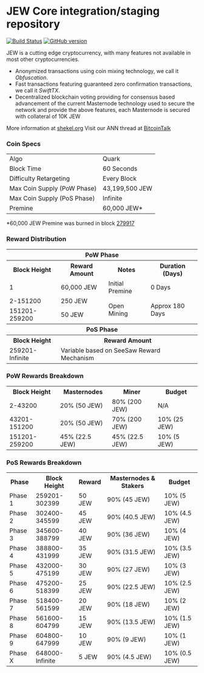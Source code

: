 JEW Core integration/staging repository
=====================================

[![Build Status](https://travis-ci.org/JEW-Project/JEW.svg?branch=master)](https://travis-ci.org/JEW-Project/JEW) [![GitHub version](https://badge.fury.io/gh/JEW-Project%2FJEW.svg)](https://badge.fury.io/gh/JEW-Project%2FJEW)

JEW is a cutting edge cryptocurrency, with many features not available in most other cryptocurrencies.
- Anonymized transactions using coin mixing technology, we call it _Obfuscation_.
- Fast transactions featuring guaranteed zero confirmation transactions, we call it _SwiftTX_.
- Decentralized blockchain voting providing for consensus based advancement of the current Masternode
  technology used to secure the network and provide the above features, each Masternode is secured
  with collateral of 10K JEW

More information at [shekel.org](http://www.shekel.org) Visit our ANN thread at [BitcoinTalk](http://www.bitcointalk.org/index.php?topic=1262920)

### Coin Specs
<table>
<tr><td>Algo</td><td>Quark</td></tr>
<tr><td>Block Time</td><td>60 Seconds</td></tr>
<tr><td>Difficulty Retargeting</td><td>Every Block</td></tr>
<tr><td>Max Coin Supply (PoW Phase)</td><td>43,199,500 JEW</td></tr>
<tr><td>Max Coin Supply (PoS Phase)</td><td>Infinite</td></tr>
<tr><td>Premine</td><td>60,000 JEW*</td></tr>
</table>

*60,000 JEW Premine was burned in block [279917](http://www.presstab.pw/phpexplorer/JEW/block.php?blockhash=206d9cfe859798a0b0898ab00d7300be94de0f5469bb446cecb41c3e173a57e0)

### Reward Distribution

<table>
<th colspan=4>PoW Phase</th>
<tr><th>Block Height</th><th>Reward Amount</th><th>Notes</th><th>Duration (Days)</th></tr>
<tr><td>1</td><td>60,000 JEW</td><td>Initial Premine</td><td>0 Days</td></tr>
<tr><td>2-151200</td><td>250 JEW</td><td rowspan=2>Open Mining</td><td rowspan=2> Approx 180 Days</td></tr>
<tr><td>151201-259200</td><td>50 JEW</td></tr>
<tr><th colspan=4>PoS Phase</th></tr>
<tr><th>Block Height</th><th colspan=3>Reward Amount</th></tr>
<tr><td>259201-Infinite</td><td colspan=3>Variable based on SeeSaw Reward Mechanism</td></tr>
</table>

### PoW Rewards Breakdown

<table>
<th>Block Height</th><th>Masternodes</th><th>Miner</th><th>Budget</th>
<tr><td>2-43200</td><td>20% (50 JEW)</td><td>80% (200 JEW)</td><td>N/A</td></tr>
<tr><td>43201-151200</td><td>20% (50 JEW)</td><td>70% (200 JEW)</td><td>10% (25 JEW)</td></tr>
<tr><td>151201-259200</td><td>45% (22.5 JEW)</td><td>45% (22.5 JEW)</td><td>10% (5 JEW)</td></tr>
</table>

### PoS Rewards Breakdown

<table>
<th>Phase</th><th>Block Height</th><th>Reward</th><th>Masternodes & Stakers</th><th>Budget</th>
<tr><td>Phase 1</td><td>259201-302399</td><td>50 JEW</td><td>90% (45 JEW)</td><td>10% (5 JEW)</td></tr>
<tr><td>Phase 2</td><td>302400-345599</td><td>45 JEW</td><td>90% (40.5 JEW)</td><td>10% (4.5 JEW)</td></tr>
<tr><td>Phase 3</td><td>345600-388799</td><td>40 JEW</td><td>90% (36 JEW)</td><td>10% (4 JEW)</td></tr>
<tr><td>Phase 4</td><td>388800-431999</td><td>35 JEW</td><td>90% (31.5 JEW)</td><td>10% (3.5 JEW)</td></tr>
<tr><td>Phase 5</td><td>432000-475199</td><td>30 JEW</td><td>90% (27 JEW)</td><td>10% (3 JEW)</td></tr>
<tr><td>Phase 6</td><td>475200-518399</td><td>25 JEW</td><td>90% (22.5 JEW)</td><td>10% (2.5 JEW)</td></tr>
<tr><td>Phase 7</td><td>518400-561599</td><td>20 JEW</td><td>90% (18 JEW)</td><td>10% (2 JEW)</td></tr>
<tr><td>Phase 8</td><td>561600-604799</td><td>15 JEW</td><td>90% (13.5 JEW)</td><td>10% (1.5 JEW)</td></tr>
<tr><td>Phase 9</td><td>604800-647999</td><td>10 JEW</td><td>90% (9 JEW)</td><td>10% (1 JEW)</td></tr>
<tr><td>Phase X</td><td>648000-Infinite</td><td>5 JEW</td><td>90% (4.5 JEW)</td><td>10% (0.5 JEW)</td></tr>
</table>
